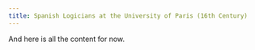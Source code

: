```yaml
---
title: Spanish Logicians at the University of Paris (16th Century)
---
```

And here is all the content for now.
